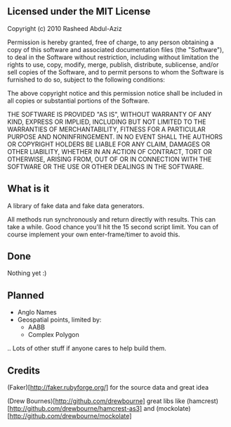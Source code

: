 ## Licensed under the MIT License

Copyright (c) 2010 Rasheed Abdul-Aziz

Permission is hereby granted, free of charge, to any person obtaining a copy
of this software and associated documentation files (the "Software"), to deal
in the Software without restriction, including without limitation the rights
to use, copy, modify, merge, publish, distribute, sublicense, and/or sell
copies of the Software, and to permit persons to whom the Software is
furnished to do so, subject to the following conditions:

The above copyright notice and this permission notice shall be included in
all copies or substantial portions of the Software.

THE SOFTWARE IS PROVIDED "AS IS", WITHOUT WARRANTY OF ANY KIND, EXPRESS OR
IMPLIED, INCLUDING BUT NOT LIMITED TO THE WARRANTIES OF MERCHANTABILITY,
FITNESS FOR A PARTICULAR PURPOSE AND NONINFRINGEMENT. IN NO EVENT SHALL THE
AUTHORS OR COPYRIGHT HOLDERS BE LIABLE FOR ANY CLAIM, DAMAGES OR OTHER
LIABILITY, WHETHER IN AN ACTION OF CONTRACT, TORT OR OTHERWISE, ARISING FROM,
OUT OF OR IN CONNECTION WITH THE SOFTWARE OR THE USE OR OTHER DEALINGS IN
THE SOFTWARE.

## What is it

A library of fake data and fake data generators.

All methods run synchronously and return directly with results. This 
can take a while. Good chance you'll hit the 15 second script limit.
You can of course implement your own enter-frame/timer to avoid this.

## Done

Nothing yet :)

## Planned

- Anglo Names
- Geospatial points, limited by:
  - AABB
  - Complex Polygon

.. Lots of other stuff if anyone cares to help build them.

## Credits

(Faker)[http://faker.rubyforge.org/] for the source data and great idea

(Drew Bournes)[http://github.com/drewbourne] great libs like (hamcrest)[http://github.com/drewbourne/hamcrest-as3] and (mockolate)[http://github.com/drewbourne/mockolate]
